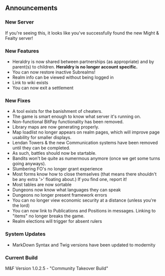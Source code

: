 Announcements
--------------

### New Server ###
If you're seeing this, it looks like you've successfully found the new Might & Fealty server!

### New Features ###
* Heraldry is now shared between partnerships (as appropriate) and by parent(s) to children. **Heraldry is no longer account specific.**
* You can now restore inactive Subrealms!
* Realm info can be viewed without being logged in
* Link to wiki exists
* You can now exit a settlement

### New Fixes ###
* A tool exists for the banishment of cheaters.
* The game is smart enough to know what server it's running on.
* Non-functional BitPay functionality has been removed.
* Library maps are now generating properly.
* Map loadlist no longer appears on realm pages, which will improve page usability for smaller displays.
* Lendan Towers & the new Communication systems have been removed until they can be completed. 
* As such, battles should now be startable.
* Bandits won't be quite as numermous anymore (once we get some turns going anyways).
* Slumbering FO's no longer grant experience
* Most forms know how to close themselves (that means there shouldn't be any extra '>' floating about.) If you find one, report it!
* Most tables are now sortable
* Dungeons now know what languages they can speak
* Dungeons no longer present framework errors
* You can no longer view economic security at a distance (unless you're the lord)
* You can now link to Publications and Positions in messages. Linking to "items" no longer breaks the game.
* Realm elections will trigger for absent rulers

### System Updates ###
* MarkDown Syntax and Twig versions have been updated to modernity

### Current Build ###
M&F Version 1.0.2.5 - "Community Takeover Build"
